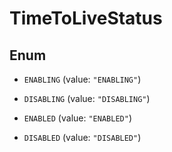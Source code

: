 

# TimeToLiveStatus

## Enum


* `ENABLING` (value: `"ENABLING"`)

* `DISABLING` (value: `"DISABLING"`)

* `ENABLED` (value: `"ENABLED"`)

* `DISABLED` (value: `"DISABLED"`)



